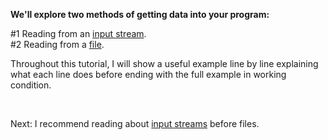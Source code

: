 **We'll explore two methods of getting data into your program:**

#1 Reading from an [input stream](./02-input-stream.md).  
#2 Reading from a [file](#).  

Throughout this tutorial, I will show a useful example line by line explaining what each line does before ending with the full example in working condition.

<br>

Next: I recommend reading about [input streams](./02-input-stream.md) before files.

